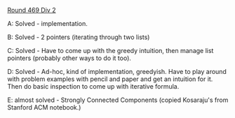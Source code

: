[Round 469 Div 2](http://codeforces.com/contest/950)

A: Solved - implementation.

B: Solved - 2 pointers (iterating through two lists)

C: Solved - Have to come up with the greedy intuition, then manage list pointers (probably other ways to do it too).

D: Solved - Ad-hoc, kind of implementation, greedyish.  Have to play around with problem examples with pencil and paper and get an intuition for it.  Then do basic inspection to come up with iterative formula.

E: almost solved - Strongly Connected Components (copied Kosaraju's from Stanford ACM notebook.)